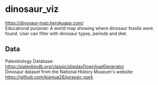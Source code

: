 # dinosaur_viz
https://dinosaur-map.herokuapp.com/  
Educational purpose: A world map showing where dinosaur fossils were found.  User can filter with dinosaur types, periods and diet.

## Data 
Paleobiology Database: https://paleobiodb.org/classic/displayDownloadGenerator  
Dinosaur dataset from the National History Museum's website: https://github.com/kjanjua26/jurassic-park
